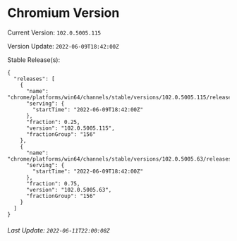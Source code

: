 # Chromium Version

Current Version: `102.0.5005.115`

Version Update: `2022-06-09T18:42:00Z`

Stable Release(s):
```
{
  "releases": [
    {
      "name": "chrome/platforms/win64/channels/stable/versions/102.0.5005.115/releases/1654800120",
      "serving": {
        "startTime": "2022-06-09T18:42:00Z"
      },
      "fraction": 0.25,
      "version": "102.0.5005.115",
      "fractionGroup": "156"
    },
    {
      "name": "chrome/platforms/win64/channels/stable/versions/102.0.5005.63/releases/1654800120",
      "serving": {
        "startTime": "2022-06-09T18:42:00Z"
      },
      "fraction": 0.75,
      "version": "102.0.5005.63",
      "fractionGroup": "156"
    }
  ]
}
```

###### Last Update: `2022-06-11T22:00:08Z`
